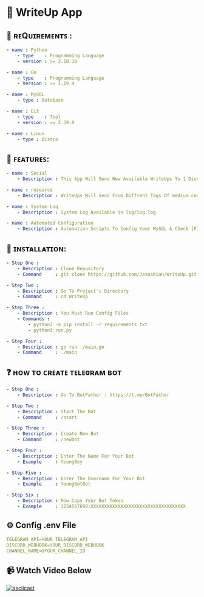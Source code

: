 # 📰 WriteUp App

## 👀 ʀᴇQᴜɪʀᴇᴍᴇɴᴛꜱ :
```yaml
- name : Python
    - type    : Programming Language
    - version : >= 3.10.18

- name : Go
    - type    : Programming Language
    - Version : >= 1.19.4

- name : MySQL
    - type : Database

- name : Git
    - type    : Tool
    - version : >= 2.39.0

- name : Linux
    - type : Distro
```

## 🦾 ꜰᴇᴀᴛᴜʀᴇꜱ:
```yaml
- name : Social
    - Description : This App Will Send New Available WriteUps To [ Discord , Telegram ]

- name : resource
    - Description : WriteUps Will Send From Diffrent Tags Of medium.com

- name : System Log
    - Description : System Log Available in log/log.log

- name : Automated Configuration
    - Description : Automation Scripts To Config Your MySQL & Check [Files, Directories, Packages], Written in Python
```

## 🏁 ɪɴꜱᴛᴀʟʟᴀᴛɪᴏɴ:
```yaml
- Step One :
    - Description : Clone Repository
    - Command     : git clone https://github.com/JesusKian/WriteUp.git

- Step Two :
    - Description : Go To Project's Directory
    - Command     : cd WriteUp

- Step Three :
    - Description : You Must Run Config Files
    - Commands : 
        - python3 -m pip install -r requirements.txt
        - python3 run.py

- Step Four :
    - Description : go run ./main.go
    - Command     : ./main
```


## ❓ ʜᴏᴡ ᴛᴏ ᴄʀᴇᴀᴛᴇ ᴛᴇʟᴇɢʀᴀᴍ ʙᴏᴛ
```yaml
- Step One :
    - Description : Go To BotFather : https://t.me/BotFather

- Step Two :
    - Description : Start The Bot
    - Command     : /start

- Step Three :
    - Description : Create New Bot
    - Command     : /newbot

- Step Four :
    - Description : Enter The Name For Your Bot
    - Example     : YoungBoy

- Step Five :
    - Description : Enter The Username For Your Bot
    - Example     : YoungBotBot

- Step Six :
    - Description : Now Copy Your Bot Token
    - Example     : 1234567890:XXXXXXXXXXXXXXXXXXXXXXXXXXXXXXXXXXX
```

## ⚙️ Config .env File
```yaml
TELEGRAM_API=YOUR_TELEGRAM_API
DISCORD_WEBHOOK=YOUR_DISCORD_WEBHOOK
CHANNEL_NAME=@YOUR_CHANNEL_ID
```

## 📹 Watch Video Below
[![asciicast](https://asciinema.org/a/jDtA4QHs0s4zKJDXOdUK7dVdu.svg)](https://asciinema.org/a/jDtA4QHs0s4zKJDXOdUK7dVdu)
